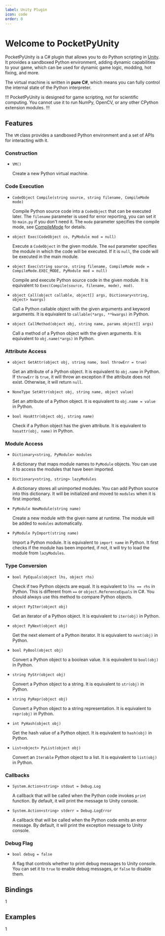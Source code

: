 ```yaml
---
label: Unity Plugin
icon: code
order: 0
---
```


# Welcome to PocketPyUnity

PocketPyUnity is a C# plugin that allows you to do Python scripting in [Unity](https://unity.com/).
It provides a sandboxed Python environment, adding dynamic capabilities to your game,
which can be used for dynamic game logic, modding, hot fixing, and more.

The virtual machine is written in **pure C#**,
which means you can fully control the internal state of the Python interpreter.

!!!
PocketPyUnity is designed for game scripting, not for scientific computing.
You cannot use it to run NumPy, OpenCV, or any other CPython extension modules.
!!!

## Features

The `VM` class provides a sandboxed Python environment and a set of APIs for interacting with it.

### Construction

+ `VM()`

    Create a new Python virtual machine.

### Code Execution

+ `CodeObject Compile(string source, string filename, CompileMode mode)`

    Compile Python source code into a `CodeObject` that can be executed later.
    The `filename` parameter is used for error reporting, you can set it to `main.py` if you don't need it.
    The `mode` parameter specifies the compile mode, see [CompileMode](../quick-start/exec/#compile-mode) for details.

+ `object Exec(CodeObject co, PyModule mod = null)`

    Execute a `CodeObject` in the given module.
    The `mod` parameter specifies the module in which the code will be executed.
    If it is `null`, the code will be executed in the main module.

+ `object Exec(string source, string filename, CompileMode mode = CompileMode.EXEC_MODE, PyModule mod = null)`

    Compile and execute Python source code in the given module. It is equivalent to `Exec(Compile(source, filename, mode), mod)`.

+ `object Call(object callable, object[] args, Dictionary<string, object> kwargs)`

    Call a Python callable object with the given arguments and keyword arguments. It is equivalent to `callable(*args, **kwargs)` in Python.

+ `object CallMethod(object obj, string name, params object[] args)`

    Call a method of a Python object with the given arguments. It is equivalent to `obj.name(*args)` in Python.


### Attribute Access

+ `object GetAttr(object obj, string name, bool throwErr = true)`

    Get an attribute of a Python object. It is equivalent to `obj.name` in Python.
    If `throwErr` is `true`, it will throw an exception if the attribute does not exist.
    Otherwise, it will return `null`.

+ `NoneType SetAttr(object obj, string name, object value)`

    Set an attribute of a Python object. It is equivalent to `obj.name = value` in Python.

+ `bool HasAttr(object obj, string name)`

    Check if a Python object has the given attribute. It is equivalent to `hasattr(obj, name)` in Python.

### Module Access

+ `Dictionary<string, PyModule> modules`

    A dictionary that maps module names to `PyModule` objects.
    You can use it to access the modules that have been imported.

+ `Dictionary<string, string> lazyModules`

    A dictionary stores all unimported modules. You can add Python source into this dictionary.
    It will be initialized and moved to `modules` when it is first imported.

+ `PyModule NewModule(string name)`

    Create a new module with the given name at runtime. The module will be added to `modules` automatically.

+ `PyModule PyImport(string name)`

    Import a Python module. It is equivalent to `import name` in Python. It first checks if the module has been imported, if not, it will try to load the module from `lazyModules`.


### Type Conversion

+ `bool PyEquals(object lhs, object rhs)`

    Check if two Python objects are equal. It is equivalent to `lhs == rhs` in Python. This is different from `==` or `object.ReferenceEquals` in C#. You should always use this method to compare Python objects.

+ `object PyIter(object obj)`

    Get an iterator of a Python object. It is equivalent to `iter(obj)` in Python.

+ `object PyNext(object obj)`

    Get the next element of a Python iterator. It is equivalent to `next(obj)` in Python.

+ `bool PyBool(object obj)`

    Convert a Python object to a boolean value. It is equivalent to `bool(obj)` in Python.

+ `string PyStr(object obj)`

    Convert a Python object to a string. It is equivalent to `str(obj)` in Python.

+ `string PyRepr(object obj)`

    Convert a Python object to a string representation. It is equivalent to `repr(obj)` in Python.

+ `int PyHash(object obj)`

    Get the hash value of a Python object. It is equivalent to `hash(obj)` in Python.

+ `List<object> PyList(object obj)`

    Convert an `Iterable` Python object to a list. It is equivalent to `list(obj)` in Python.

### Callbacks

+ `System.Action<string> stdout = Debug.Log`

    A callback that will be called when the Python code invokes `print` function.
    By default, it will print the message to Unity console.

+ `System.Action<string> stderr = Debug.LogError`

    A callback that will be called when the Python code emits an error message.
    By default, it will print the exception message to Unity console.

### Debug Flag

+ `bool debug = false`

    A flag that controls whether to print debug messages to Unity console.
    You can set it to `true` to enable debug messages, or `false` to disable them.

## Bindings

1

## Examples

1